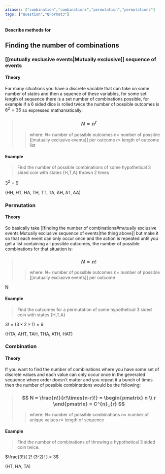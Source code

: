 ```yaml
---
aliases: ["combination","combinations","permutation","permutations"]
tags: ["Question","QFormat3"]
---
```


#### Describe methods for
## Finding the number of combinations
### [[mutually exclusive events|Mutually exclusive]] sequence of events
#### Theory
For many situations you have a discrete variable that can take on some number of states and then a squence of these variables, for some set length of sequence there is a set number of combinations possible, for example if a 6 sided dice is rolled twice the number of possible outcomes is $6^{2}=36$ so expressed mathamatically:

> ### $$ N = n^{r} $$ 
>> where:
>> $N=$ number of possible outcomes
>> $n=$ number of possible [[mutually exclusive events]] per outcome
>> $r=$ length of outcome list

#### Example
> Find the number of possible combinations of some hypothetical 3 sided coin with states {H,T,A} thrown 2 times
 
$3^{2} = 9$

(HH, HT, HA, TH, TT, TA, AH, AT, AA)

### Permutation
#### Theory
So basically take [[finding the number of combinations#mutually exclusive events Mutually exclusive sequence of events|the thing above]] but make it so that each event can only occur once and the action is repeated until you get a list containing all possible outcomes, the number of possible combinations for that situation is:
> ### $$ N = n! $$ 
>> where:
>> $N=$ number of possible outcomes
>> $n=$ number of possible [[mutually exclusive events]] per outcome

N

#### Example
> Find the outcomes for a permutation of some hypothetical 3 sided coin with states {H,T,A}
 
$3! = (3\times2\times1) = 6$

(HTA, AHT, TAH, THA, ATH, HAT)



### Combination
#### Theory
If you want to find the number of combinations where you have some set of discrete values and each value can only occur once in the generated sequence where order doesn't matter and you repeat it a bunch of times then the number of possible combintations would be the following:

> ### $$ N = \frac{n!}{r!\times(n-r)!} = \begin{pmatrix} n \\ r \end{pmatrix} = C^{n}_{r} $$ 
>> where:
>> $N=$ number of possible combinations
>> $n=$ number of unique values
>> $r=$ length of sequence

 
#### Example
> Find the number of combinations of throwing a hypothetical 3 sided coin twice.
 
$\frac{3!}{ 2! (3-2)! } = 3$

(HT, HA, TA)